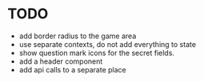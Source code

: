 # TODO

* add border radius to the game area
* use separate contexts, do not add everything to state
* show question mark icons for the secret fields.
* add a header component
* add api calls to a separate place